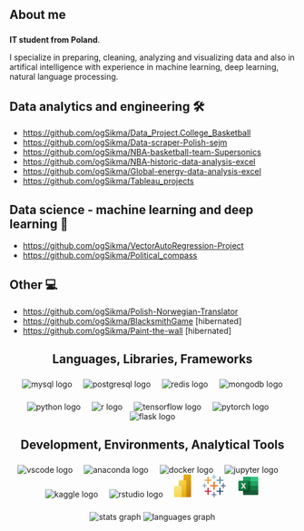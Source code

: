 ## About me
###

**IT student from Poland**.

I specialize in preparing, cleaning, analyzing and visualizing data and also in artifical intelligence with experience in machine learning, deep learning, natural language processing.

## Data analytics and engineering 🛠️
- https://github.com/ogSikma/Data_Project.College_Basketball
- https://github.com/ogSikma/Data-scraper-Polish-sejm
- https://github.com/ogSikma/NBA-basketball-team-Supersonics
- https://github.com/ogSikma/NBA-historic-data-analysis-excel
- https://github.com/ogSikma/Global-energy-data-analysis-excel
- https://github.com/ogSikma/Tableau_projects
## Data science - machine learning and deep learning 🧠
- https://github.com/ogSikma/VectorAutoRegression-Project
- https://github.com/ogSikma/Political_compass
## Other 💻
- https://github.com/ogSikma/Polish-Norwegian-Translator
- https://github.com/ogSikma/BlacksmithGame [hibernated]
- https://github.com/ogSikma/Paint-the-wall [hibernated]


###

<h2 align="center">Languages, Libraries, Frameworks</h2>

###

<div align="center">
  <img src="https://skillicons.dev/icons?i=mysql" height="40" alt="mysql logo"  />
  <img width="12" />
  <img src="https://skillicons.dev/icons?i=postgres" height="40" alt="postgresql logo"  />
  <img width="12" />
  <img src="https://skillicons.dev/icons?i=redis" height="40" alt="redis logo"  />
  <img width="12" />
  <img src="https://skillicons.dev/icons?i=mongodb" height="40" alt="mongodb logo"  />
</div>

###

<div align="center">
  <img src="https://skillicons.dev/icons?i=py" height="40" alt="python logo"  />
  <img width="12" />
  <img src="https://skillicons.dev/icons?i=r" height="40" alt="r logo"  />
  <img width="12" />
  <img src="https://skillicons.dev/icons?i=tensorflow" height="40" alt="tensorflow logo"  />
  <img width="12" />
  <img src="https://skillicons.dev/icons?i=pytorch" height="40" alt="pytorch logo"  />
  <img width="12" />
  <img src="https://skillicons.dev/icons?i=flask" height="40" alt="flask logo"  />
</div>

###

<h2 align="center">Development, Environments, Analytical Tools</h2>

###

<div align="center">
  <img src="https://cdn.jsdelivr.net/gh/devicons/devicon/icons/vscode/vscode-original.svg" height="40" alt="vscode logo"  />
  <img width="12" />
  <img src="https://cdn.jsdelivr.net/gh/devicons/devicon/icons/anaconda/anaconda-original.svg" height="40" alt="anaconda logo"  />
  <img width="12" />
  <img src="https://cdn.jsdelivr.net/gh/devicons/devicon/icons/docker/docker-original.svg" height="40" alt="docker logo"  />
  <img width="12" />
  <img src="https://cdn.jsdelivr.net/gh/devicons/devicon/icons/jupyter/jupyter-original.svg" height="40" alt="jupyter logo"  />
  <img width="12" />
  <img src="https://cdn.jsdelivr.net/gh/devicons/devicon/icons/kaggle/kaggle-original.svg" height="40" alt="kaggle logo"  />
  <img width="12" />
  <img src="https://cdn.jsdelivr.net/gh/devicons/devicon/icons/rstudio/rstudio-original.svg" height="40" alt="rstudio logo"  />
  <img width="12" />
  <img src="logos--microsoft-power-bi.svg" alt="powerbi logo" height="40" />
  <img width="12" />
  <img src="logos--tableau-icon.svg" alt="tableau logo" height="40" />
  <img width="12" />
  <img src="vscode-icons--file-type-excel.svg" alt="excel logo" height="40" />

</div>

###

<div align="center">
  <img src="https://github-readme-stats.vercel.app/api?username=ogSikma&hide_title=false&hide_rank=false&show_icons=true&include_all_commits=true&count_private=true&disable_animations=false&theme=vue-dark&locale=en&hide_border=false&order=1&custom_title=Some%20stats%20my%20work" height="150" alt="stats graph"  />
  <img src="https://github-readme-stats.vercel.app/api/top-langs?username=ogSikma&locale=en&hide_title=false&layout=compact&card_width=320&langs_count=4&theme=vue-dark&hide_border=false&order=2&custom_title=Most%20used%20languages" height="150" alt="languages graph"  />
</div>

###

